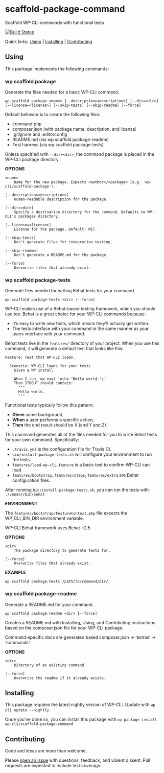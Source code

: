 scaffold-package-command
===============================

Scaffold WP-CLI commands with functional tests

[![Build Status](https://travis-ci.org/wp-cli/scaffold-package-command.svg?branch=master)](https://travis-ci.org/wp-cli/scaffold-package-command)

Quick links: [Using](#using) | [Installing](#installing) | [Contributing](#contributing)

## Using

This package implements the following commands:

### wp scaffold package

Generate the files needed for a basic WP-CLI command.

~~~
wp scaffold package <name> [--description=<description>] [--dir=<dir>] [--license=<license>] [--skip-tests] [--skip-readme] [--force]
~~~

Default behavior is to create the following files:
- command.php
- composer.json (with package name, description, and license)
- .gitignore and .editorconfig
- README.md (via wp scaffold package-readme)
- Test harness (via wp scaffold package-tests)

Unless specified with `--dir=<dir>`, the command package is placed in the
WP-CLI package directory.

**OPTIONS**

	<name>
		Name for the new package. Expects <author>/<package> (e.g. 'wp-cli/scaffold-package').

	[--description=<description>]
		Human-readable description for the package.

	[--dir=<dir>]
		Specify a destination directory for the command. Defaults to WP-CLI's packages directory.

	[--license=<license>]
		License for the package. Default: MIT.

	[--skip-tests]
		Don't generate files for integration testing.

	[--skip-readme]
		Don't generate a README.md for the package.

	[--force]
		Overwrite files that already exist.



### wp scaffold package-tests

Generate files needed for writing Behat tests for your command.

~~~
wp scaffold package-tests <dir> [--force]
~~~

WP-CLI makes use of a Behat-based testing framework, which you should use
too. Behat is a great choice for your WP-CLI commands because:

* It’s easy to write new tests, which means they’ll actually get written.
* The tests interface with your command in the same manner as your users
interface with your command.

Behat tests live in the `features/` directory of your project. When you
use this command, it will generate a default test that looks like this:

```
Feature: Test that WP-CLI loads.

  Scenario: WP-CLI loads for your tests
    Given a WP install

    When I run `wp eval 'echo "Hello world.";'`
    Then STDOUT should contain:
      """
      Hello world.
      """
```

Functional tests typically follow this pattern:

* **Given** some background,
* **When** a user performs a specific action,
* **Then** the end result should be X (and Y and Z).

This command generates all of the files needed for you to write Behat
tests for your own command. Specifically:

* `.travis.yml` is the configuration file for Travis CI.
* `bin/install-package-tests.sh` will configure your environment to run
the tests.
* `features/load-wp-cli.feature` is a basic test to confirm WP-CLI can
load.
* `features/bootstrap`, `features/steps`, `features/extra` are Behat
configuration files.

After running `bin/install-package-tests.sh`, you can run the tests with
`./vendor/bin/behat`

**ENVIRONMENT**

The `features/bootstrap/FeatureContext.php` file expects the
WP_CLI_BIN_DIR environment variable.

WP-CLI Behat framework uses Behat ~2.5.

**OPTIONS**

	<dir>
		The package directory to generate tests for.

	[--force]
		Overwrite files that already exist.

**EXAMPLE**

    wp scaffold package-tests /path/to/command/dir/



### wp scaffold package-readme

Generate a README.md for your command.

~~~
wp scaffold package-readme <dir> [--force]
~~~

Creates a README.md with Installing, Using, and Contributing instructions
based on the composer.json file for your WP-CLI package.

Command-specific docs are generated based composer.json -> 'extras'
-> 'commands'.

**OPTIONS**

	<dir>
		Directory of an existing command.

	[--force]
		Overwrite the readme if it already exists.



## Installing

This package requires the latest nightly version of WP-CLI. Update with `wp cli update --nightly`.

Once you've done so, you can install this package with `wp package install wp-cli/scaffold-package-command`

## Contributing

Code and ideas are more than welcome.

Please [open an issue](https://github.com/wp-cli/scaffold-package-command/issues) with questions, feedback, and violent dissent. Pull requests are expected to include test coverage.
